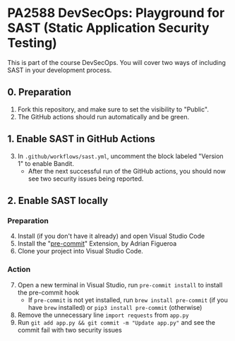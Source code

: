 # PA2588 DevSecOps: Playground for SAST (Static Application Security Testing)

This is part of the course DevSecOps.
You will cover two ways of including SAST in your development process.

## 0. Preparation

  1. Fork this repository, and make sure to set the visibility to "Public".
  2. The GitHub actions should run automatically and be green.

## 1. Enable SAST in GitHub Actions

  3. In `.github/workflows/sast.yml`, uncomment the block labeled "Version 1" to enable Bandit.
     * After the next successful run of the GitHub actions, you should now see two security issues being reported.

## 2. Enable SAST locally

### Preparation

  4. Install (if you don't have it already) and open Visual Studio Code
  5. Install the "[pre-commit](https://marketplace.visualstudio.com/items?itemName=elagil.pre-commit-helper)" Extension, by Adrian Figueroa
  6. Clone your project into Visual Studio Code.

### Action

  7. Open a new terminal in Visual Studio, run `pre-commit install` to install the pre-commit hook
     * If `pre-commit` is not yet installed, run `brew install pre-commit` (if you have `brew` installed)
       or `pip3 install pre-commit` (otherwise)
  8. Remove the unnecessary line `import requests` from `app.py`
  9. Run `git add app.py && git commit -m "Update app.py"` and see the commit fail with two security issues
